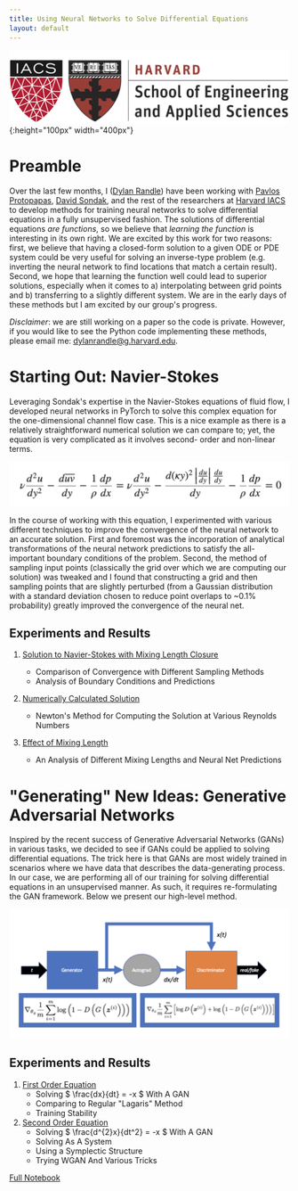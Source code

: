 ```yaml
---
title: Using Neural Networks to Solve Differential Equations
layout: default
---
```


![harvard](pics/SEAS_IACS.png){:height="100px" width="400px"}

# Preamble

Over the last few months, I ([Dylan Randle](https://dylanrandle.github.io/)) have been working with [Pavlos Protopapas](https://iacs.seas.harvard.edu/people/pavlos-protopapas),
[David Sondak](https://www.seas.harvard.edu/directory/dsondak), and the rest of the researchers at [Harvard IACS](https://iacs.seas.harvard.edu/home) to develop methods for
training neural networks to solve differential equations in a fully unsupervised fashion.
The solutions of differential equations *are functions*, so we believe that *learning the function* is
interesting in its own right. We are excited by this work for two reasons: first, we believe that having
a closed-form solution to a given ODE or PDE system could be very useful for solving an inverse-type problem
(e.g. inverting the neural network to find locations that match a certain result). Second, we hope that learning the
function well could lead to superior solutions, especially when it comes to a) interpolating between grid points and
b) transferring to a slightly different system. We are in the early days of these methods but I am excited by our
group's progress.

*Disclaimer*: we are still working on a paper so the code is private. However, if you would like to see the Python
code implementing these methods, please email me: dylanrandle@g.harvard.edu.

# Starting Out: Navier-Stokes

Leveraging Sondak's expertise in the Navier-Stokes equations of fluid flow, I developed
neural networks in PyTorch to solve this complex equation for the one-dimensional channel
flow case. This is a nice example as there is a relatively straightforward numerical
solution we can compare to; yet, the equation is very complicated as it involves second-
order and non-linear terms.

![mixing_length_equation](pics/mixing_length_equation.png)

In the course of working with this equation, I experimented with various different techniques
to improve the convergence of the neural network to an accurate solution. First and foremost
was the incorporation of analytical transformations of the neural network predictions to satisfy
the all-important boundary conditions of the problem. Second, the method of sampling input points
(classically the grid over which we are computing our solution) was tweaked and I found that
constructing a grid and then sampling points that are slightly perturbed (from a Gaussian distribution
with a standard deviation chosen to reduce point overlaps to ~0.1% probability) greatly improved
the convergence of the neural net.

## Experiments and Results

1. [Solution to Navier-Stokes with Mixing Length Closure](https://dylanrandle.github.io/ac299_website/Channel_Flow.html)
    - Comparison of Convergence with Different Sampling Methods
    - Analysis of Boundary Conditions and Predictions

2. [Numerically Calculated Solution](https://dylanrandle.github.io/ac299_website/Numerical_Result.html)
    - Newton's Method for Computing the Solution at Various Reynolds Numbers

3. [Effect of Mixing Length](https://dylanrandle.github.io/ac299_website/CV_Kappa.html)
    - An Analysis of Different Mixing Lengths and Neural Net Predictions

# "Generating" New Ideas: Generative Adversarial Networks

Inspired by the recent success of Generative Adversarial Networks (GANs) in various tasks,
we decided to see if GANs could be applied to solving differential equations. The trick here is
that GANs are most widely trained in scenarios where we have data that describes the data-generating process.
In our case, we are performing all of our training for solving differential equations in an
unsupervised manner. As such, it requires re-formulating the GAN framework. Below we present
our high-level method.

![gan_diffeq_diagram](pics/gan_diffeq_diagram.png)

## Experiments and Results

1. [First Order Equation](https://dylanrandle.github.io/ac299_website/GAN.html#baby-equation)
    - Solving $ \frac{dx}{dt} = -x $ With A GAN
    - Comparing to Regular "Lagaris" Method
    - Training Stability
2. [Second Order Equation](https://dylanrandle.github.io/ac299_website/GAN.html#new-equation-simple-harmonic-oscillator)
    - Solving $ \frac{d^{2}x}{dt^2} = -x $ With A GAN
    - Solving As A System
    - Using a Symplectic Structure
    - Trying WGAN And Various Tricks

[Full Notebook](https://dylanrandle.github.io/ac299_website/GAN.html)
